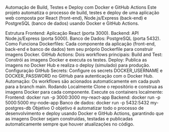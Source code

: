 Automação de Build, Testes e Deploy com Docker e GitHub Actions
Este projeto automatiza o processo de build, testes e deploy de uma aplicação web composta por React (front-end), Node.js/Express (back-end) e PostgreSQL (banco de dados) usando Docker e GitHub Actions.

Estrutura
Frontend: Aplicação React (porta 3000).
Backend: API Node.js/Express (porta 5000).
Banco de Dados: PostgreSQL (porta 5432).
Como Funciona
Dockerfiles: Cada componente da aplicação (front-end, back-end e banco de dados) tem seu próprio Dockerfile para construir imagens Docker.
GitHub Actions: Dois workflows principais:
Build and Test: Constrói as imagens Docker e executa os testes.
Deploy: Publica as imagens no Docker Hub e realiza o deploy (simulado) para produção.
Configuração
GitHub Secrets: Configure os secrets DOCKER_USERNAME e DOCKER_PASSWORD no GitHub para autenticação com o Docker Hub.
Automação: Os workflows são acionados automaticamente em cada push para a branch main.
Rodando Localmente
Clone o repositório e construa as imagens Docker para cada componente.
Execute os containers localmente:
Frontend: docker run -p 3000:3000 my-react-app
Backend: docker run -p 5000:5000 my-node-app
Banco de dados: docker run -p 5432:5432 my-postgres-db
Objetivo
O objetivo é automatizar todo o processo de desenvolvimento e deploy usando Docker e GitHub Actions, garantindo que as imagens Docker sejam construídas, testadas e publicadas automaticamente sempre que houver atualizações no código.